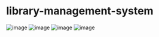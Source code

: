 # library-management-system
![image](https://github.com/shyam0511/library-management-system/assets/108168576/ce395419-4feb-4e8e-8639-f63b7a0e0e36)
![image](https://github.com/shyam0511/library-management-system/assets/108168576/4d02a28a-6037-4603-9716-698d340be023)
![image](https://github.com/shyam0511/library-management-system/assets/108168576/bee9f1cf-6ecc-4c1f-9bf4-2eda6c4c00d7)
![image](https://github.com/shyam0511/library-management-system/assets/108168576/09455f03-a989-4b37-b2d8-5099e188cff2)
